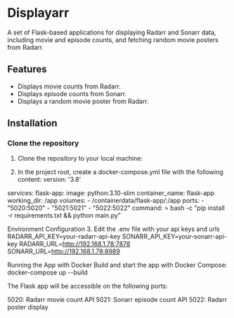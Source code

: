 # Displayarr

A set of Flask-based applications for displaying Radarr and Sonarr data, including movie and episode counts, and fetching random movie posters from Radarr.

## Features

- Displays movie counts from Radarr.
- Displays episode counts from Sonarr.
- Displays a random movie poster from Radarr.


## Installation

### Clone the repository

1. Clone the repository to your local machine:

2. In the project root, create a docker-compose.yml file with the following content:
version: '3.8'

services:
  flask-app:
    image: python:3.10-slim
    container_name: flask-app
    working_dir: /app
    volumes:
      - /containerdata/flask-app/:/app
    ports:
      - "5020:5020"
      - "5021:5021"
      - "5022:5022"
    command: >
      bash -c "pip install -r requirements.txt &&
               python main.py"

Environment Configuration
3. Edit the .env file with your api keys and urls
RADARR_API_KEY=your-radarr-api-key
SONARR_API_KEY=your-sonarr-api-key
RADARR_URL=http://192.168.1.78:7878
SONARR_URL=http://192.168.1.78:8989

Running the App with Docker
Build and start the app with Docker Compose:
docker-compose up --build

The Flask app will be accessible on the following ports:

5020: Radarr movie count API
5021: Sonarr episode count API
5022: Radarr poster display

